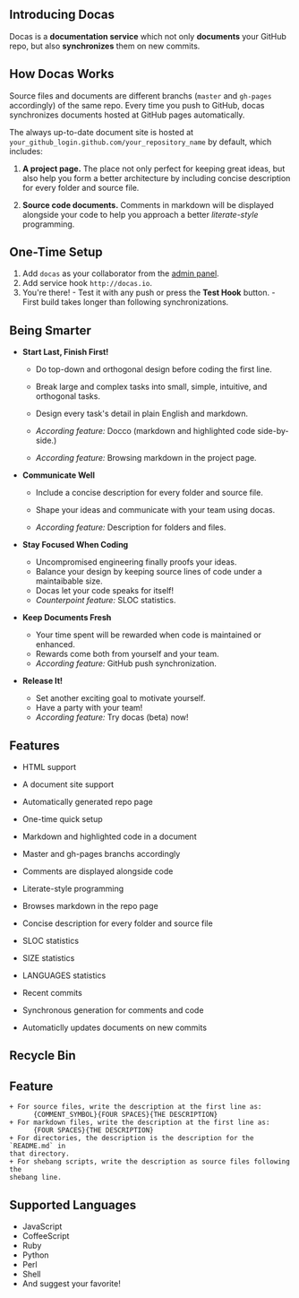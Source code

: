 ## Introducing Docas

Docas is a **documentation service** which not only **documents** your GitHub repo,
but also **synchronizes** them on new commits.

## How Docas Works

Source files and documents are different branchs (`master` and `gh-pages` accordingly) 
of the same repo. Every time you push to GitHub, docas synchronizes documents hosted
at GitHub pages automatically.

The always up-to-date document site is hosted at
`your_github_login.github.com/your_repository_name` by default, which includes:

  1. **A project page.** The place not only perfect for keeping great ideas,
  but also help you form a better architecture by including concise description
  for every folder and source file.

  2. **Source code documents.** Comments in markdown will be displayed alongside 
  your code to help you approach a better *literate-style* programming.

## One-Time Setup

  1. Add `docas` as your collaborator from the [admin panel].
  2. Add service hook `http://docas.io`.
  3. You're there!
    - Test it with any push or press the **Test Hook** button.
    - First build takes longer than following synchronizations.

[admin panel]: https://help.github.com/articles/post-receive-hooks

## Being Smarter

  * **Start Last, Finish First!**

    + Do top-down and orthogonal design before coding the first line.
    + Break large and complex tasks into small, simple, intuitive, and orthogonal
    tasks.
    + Design every task's detail in plain English and markdown.


    + *According feature:* Docco (markdown and highlighted code side-by-side.)
    + *According feature:* Browsing markdown in the project page.


  * **Communicate Well**

    + Include a concise description for every folder and source file.
    + Shape your ideas and communicate with your team using docas.

    + *According feature:* Description for folders and files.


  * **Stay Focused When Coding**

    + Uncompromised engineering finally proofs your ideas.
    + Balance your design by keeping source lines of code under a maintaibable
    size.
    + Docas let your code speaks for itself!
    + *Counterpoint feature:* SLOC statistics.
    

  * **Keep Documents Fresh**
  
    + Your time spent will be rewarded when code is maintained or enhanced.
    + Rewards come both from yourself and your team.
    + *According feature:* GitHub push synchronization.
   

  * **Release It!**

    + Set another exciting goal to motivate yourself.
    + Have a party with your team!
    + *According feature:* Try docas (beta) now!

## Features

  * HTML support

  * A document site support

  * Automatically generated repo page

  * One-time quick setup

  * Markdown and highlighted code in a document

  * Master and gh-pages branchs accordingly

  * Comments are displayed alongside code

  * Literate-style programming

  * Browses markdown in the repo page

  * Concise description for every folder and source file

  * SLOC statistics

  * SIZE statistics

  * LANGUAGES statistics

  * Recent commits 

  * Synchronous generation for comments and code

  * Automaticlly updates documents on new commits



## Recycle Bin

## Feature

    + For source files, write the description at the first line as:
          {COMMENT_SYMBOL}{FOUR SPACES}{THE DESCRIPTION}
    + For markdown files, write the description at the first line as:
          {FOUR SPACES}{THE DESCRIPTION}
    + For directories, the description is the description for the `README.md` in
    that directory.
    + For shebang scripts, write the description as source files following the
    shebang line. 

## Supported Languages

  * JavaScript
  * CoffeeScript
  * Ruby
  * Python
  * Perl
  * Shell
  * And suggest your favorite!
